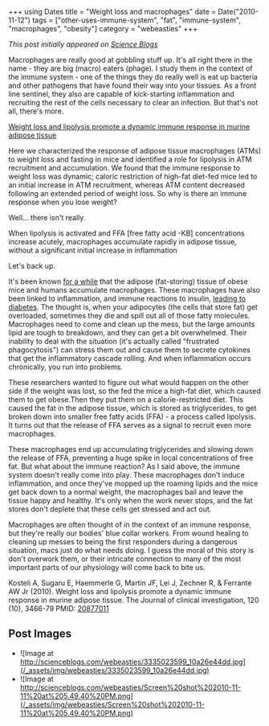 +++
using Dates
title = "Weight loss and macrophages"
date = Date("2010-11-12")
tags = ["other-uses-immune-system", "fat", "immune-system", "macrophages", "obesity"]
category = "webeasties"
+++

_This post initially appeared on [Science Blogs](http://scienceblogs.com/webeasties)_

Macrophages are really good at gobbling stuff up. It's all right there in the name - they are big (macro) eaters (phage). I study them in the context of the immune system - one of the things they do really well is eat up bacteria and other pathogens that have found their way into your tissues. As a front line sentinel, they also are capable of kick-starting inflammation and recruiting the rest of the cells necessary to clear an infection. But that's not all, there's more.

[Weight loss and lipolysis promote a dynamic immune response in murine adipose tissue](http://goo.gl/Ggmo3)

Here we characterized the response of adipose tissue macrophages (ATMs) to weight loss and fasting in mice and identified a role for lipolysis in ATM recruitment and accumulation. We found that the immune response to weight loss was dynamic; caloric restriction of high-fat diet-fed mice led to an initial increase in ATM recruitment, whereas ATM content decreased following an extended period of weight loss. 
So why is there an immune response when you lose weight?

Well... there isn't really.

When lipolysis is activated and FFA [free fatty acid -KB] concentrations increase acutely, macrophages accumulate rapidly in adipose tissue, without a significant initial increase in inflammation

Let's back up.

It's been known [for a while](http://goo.gl/upcxU) that the adipose (fat-storing) tissue of obese mice and humans accumulate macrophages. These macrophages have also been linked to inflammation, and immune reactions to insulin, [leading to diabetes](http://goo.gl/33m2H). The thought is, when your adipocytes (the cells that store fat) get overloaded, sometimes they die and spill out all of those fatty molecules. Macrophages need to come and clean up the mess, but the large amounts lipid are tough to breakdown, and they can get a bit overwhelmed. Their inability to deal with the situation (it's actually called "frustrated phagocytosis") can stress them out and cause them to secrete cytokines that get the inflammatory cascade rolling. And when inflammation occurs chronically, you run into problems.

These researchers wanted to figure out what would happen on the other side if the weight was lost, so the fed the mice a high-fat diet, which caused them to get obese.Then they put them on a calorie-restricted diet. This caused the fat in the adipose tissue, which is stored as triglycerides, to get broken down into smaller free fatty acids (FFA) - a process called lipolysis. It turns out that the release of FFA serves as a signal to recruit even more macrophages.

These macrophages end up accumulating triglycerides and slowing down the release of FFA, preventing a huge spike in local concentrations of free fat. But what about the immune reaction? As I said above, the immune system doesn't really come into play. These macrophages don't induce inflammation, and once they've mopped up the roaming lipids and the mice get back down to a normal weight, the macrophages bail and leave the tissue happy and healthy. It's only when the work never stops, and the fat stores don't deplete that these cells get stressed and act out.

Macrophages are often thought of in the context of an immune response, but they're really our bodies' blue collar workers. From wound healing to cleaning up messes to being the first responders during a dangerous situation, macs just do what needs doing. I guess the moral of this story is don't overwork them, or their intricate connection to many of the most important parts of our physiology will come back to bite us.

Kosteli A, Sugaru E, Haemmerle G, Martin JF, Lei J, Zechner R, & Ferrante AW Jr (2010). Weight loss and lipolysis promote a dynamic immune response in murine adipose tissue. The Journal of clinical investigation, 120 (10), 3466-79 PMID: [20877011](review)

      
  

 ## Post Images

- ![Image at http://scienceblogs.com/webeasties/3335023599_10a26e44dd.jpg](/_assets/img/webeasties/3335023599_10a26e44dd.jpg)
- ![Image at http://scienceblogs.com/webeasties/Screen%20shot%202010-11-11%20at%205.49.40%20PM.png](/_assets/img/webeasties/Screen%20shot%202010-11-11%20at%205.49.40%20PM.png)

